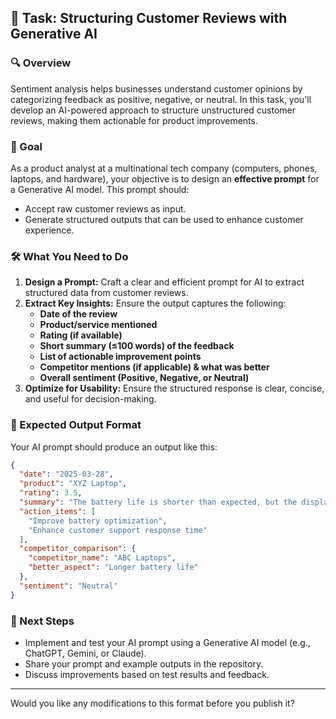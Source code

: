 
## 📌 Task: Structuring Customer Reviews with Generative AI  

### 🔍 Overview  
Sentiment analysis helps businesses understand customer opinions by categorizing feedback as positive, negative, or neutral. In this task, you'll develop an AI-powered approach to structure unstructured customer reviews, making them actionable for product improvements.  

### 🎯 Goal  
As a product analyst at a multinational tech company (computers, phones, laptops, and hardware), your objective is to design an **effective prompt** for a Generative AI model. This prompt should:  
- Accept raw customer reviews as input.  
- Generate structured outputs that can be used to enhance customer experience.  

### 🛠️ What You Need to Do  
1. **Design a Prompt:** Craft a clear and efficient prompt for AI to extract structured data from customer reviews.  
2. **Extract Key Insights:** Ensure the output captures the following:  
   - **Date of the review**  
   - **Product/service mentioned**  
   - **Rating (if available)**  
   - **Short summary (≤100 words) of the feedback**  
   - **List of actionable improvement points**  
   - **Competitor mentions (if applicable) & what was better**  
   - **Overall sentiment (Positive, Negative, or Neutral)**  
3. **Optimize for Usability:** Ensure the structured response is clear, concise, and useful for decision-making.  

### 📂 Expected Output Format  
Your AI prompt should produce an output like this:  

```json
{
  "date": "2025-03-28",
  "product": "XYZ Laptop",
  "rating": 3.5,
  "summary": "The battery life is shorter than expected, but the display quality is great.",
  "action_items": [
    "Improve battery optimization",
    "Enhance customer support response time"
  ],
  "competitor_comparison": {
    "competitor_name": "ABC Laptops",
    "better_aspect": "Longer battery life"
  },
  "sentiment": "Neutral"
}
```  

### 🚀 Next Steps  
- Implement and test your AI prompt using a Generative AI model (e.g., ChatGPT, Gemini, or Claude).  
- Share your prompt and example outputs in the repository.  
- Discuss improvements based on test results and feedback.  

---  

Would you like any modifications to this format before you publish it?
